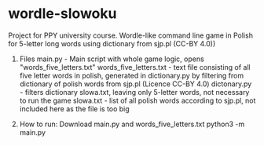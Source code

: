 # wordle-slowoku
Project for PPY university course. Wordle-like command line game in Polish for 5-letter long words using dictionary from sjp.pl (CC-BY 4.0))
1. Files
  main.py - Main script with whole game logic, opens "words_five_letters.txt"
  words_five_letters.txt - text file consisting of all five letter words in polish,
       generated in dictionary.py by filtering from dictionary of polish words from sjp.pl (Licence CC-BY 4.0)
  dictonary.py - filters dictionary slowa.txt, leaving only 5-letter words, not necessary to run the game
  slowa.txt - list of all polish words according to sjp.pl, not included here as the file is too big

2. How to run: Download main.py and words_five_letters.txt
    python3 -m main.py
